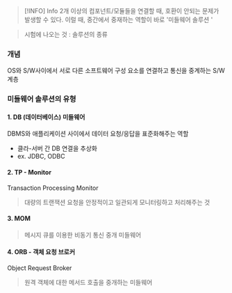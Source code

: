 
> [!INFO] Info
>2개 이상의 컴포넌트/모듈들을 연결할 때, 호환이 안되는 문제가 발생할 수 있다.
이럴 때, 중간에서 중재하는 역할이 바로 '미들웨어 솔루션 '

> 시험에 나오는 것 : 솔루션의 종류

### 개념 
OS와 S/W사이에서 서로 다른 소프트웨어 구성 요소를 연결하고 통신을 중계하는 S/W계층 

### 미들웨어 솔루션의 유형 

#### 1. DB (데이터베이스) 미들웨어

DBMS와 애플리케이션 사이에서 데이터 요청/응답을 표준화해주는 역할
- 클라-서버 간 DB 연결을 추상화
- ex. JDBC, ODBC 

#### 2. TP - Monitor 
Transaction Processing Monitor
> 대량의 트랜잭션 요청을 안정적이고 일관되게 모니터링하고 처리해주는 것 

#### 3. MOM
> 메시지 큐를 이용한 비동기 통신 중개 미들웨어 

#### 4. ORB - 객체 요청 브로커 
Object Request Broker 
> 원격 객체에 대한 메서드 호출을 중개하는 미들웨어 



